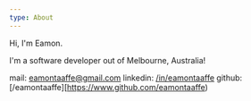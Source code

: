 ```yaml
---
type: About
---
```


Hi, I'm Eamon.

I'm a software developer out of Melbourne, Australia!

mail: [eamontaaffe@gmail.com](mailto:eamontaaffe@gmail.com)
linkedin: [/in/eamontaaffe](https://www.linkeding.com/in/eamontaaffe)
github: [/eamontaaffe][https://www.github.com/eamontaaffe)